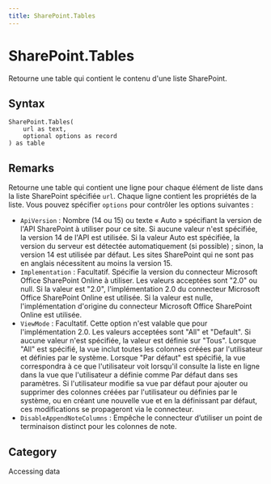 ```yaml
---
title: SharePoint.Tables
---
```


# SharePoint.Tables


Retourne une table qui contient le contenu d&#39;une liste SharePoint.


## Syntax

```powerquery
SharePoint.Tables(
    url as text,
    optional options as record
) as table
```


## Remarks

Retourne une table qui contient une ligne pour chaque élément de liste dans la liste SharePoint spécifiée <code>url</code>. Chaque ligne contient les propriétés de la liste. Vous pouvez spécifier <code>options</code> pour contrôler les options suivantes :    <ul><li><code>ApiVersion</code> : Nombre (14&#160;ou&#160;15) ou texte &#171;&#160;Auto&#160;&#187; sp&#233;cifiant la version de l&#39;API SharePoint &#224; utiliser pour ce site. Si aucune valeur n&#39;est sp&#233;cifi&#233;e, la version&#160;14 de l&#39;API est utilis&#233;e. Si la valeur Auto est sp&#233;cifi&#233;e, la version du serveur est d&#233;tect&#233;e automatiquement (si possible)&#160;; sinon, la version&#160;14 est utilis&#233;e par d&#233;faut. Les sites SharePoint qui ne sont pas en anglais n&#233;cessitent au moins la version&#160;15.</li><li><code>Implementation</code> : Facultatif. Sp&#233;cifie la version du connecteur Microsoft Office SharePoint Online &#224; utiliser. Les valeurs accept&#233;es sont &quot;2.0&quot; ou null. Si la valeur est &quot;2.0&quot;, l&#39;impl&#233;mentation 2.0 du connecteur Microsoft Office SharePoint Online est utilis&#233;e. Si la valeur est nulle, l&#39;impl&#233;mentation d&#39;origine du connecteur Microsoft Office SharePoint Online est utilis&#233;e.</li><li><code>ViewMode</code> : Facultatif. Cette option n&#39;est valable que pour l&#39;impl&#233;mentation 2.0. Les valeurs accept&#233;es sont &quot;All&quot; et &quot;Default&quot;. Si aucune valeur n&#39;est sp&#233;cifi&#233;e, la valeur est d&#233;finie sur &quot;Tous&quot;. Lorsque &quot;All&quot; est sp&#233;cifi&#233;, la vue inclut toutes les colonnes cr&#233;&#233;es par l&#39;utilisateur et d&#233;finies par le syst&#232;me. Lorsque &quot;Par d&#233;faut&quot; est sp&#233;cifi&#233;, la vue correspondra &#224; ce que l&#39;utilisateur voit lorsqu&#39;il consulte la liste en ligne dans la vue que l&#39;utilisateur a d&#233;finie comme Par d&#233;faut dans ses param&#232;tres. Si l&#39;utilisateur modifie sa vue par d&#233;faut pour ajouter ou supprimer des colonnes cr&#233;&#233;es par l&#39;utilisateur ou d&#233;finies par le syst&#232;me, ou en cr&#233;ant une nouvelle vue et en la d&#233;finissant par d&#233;faut, ces modifications se propageront via le connecteur.</li><li><code>DisableAppendNoteColumns</code> : Emp&#234;che le connecteur d’utiliser un point de terminaison distinct pour les colonnes de note.</li></ul>    



## Category
Accessing data
